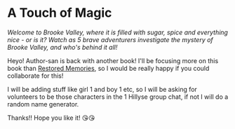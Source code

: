 # A Touch of Magic

_Welcome to Brooke Valley, where it is filled with sugar, spice and everything nice - or is it? Watch as 5 brave adventurers investigate the mystery of Brooke Valley, and who's behind it all!_

Heyo! Author-san is back with another book! I'll be focusing more on this book than [Restored Memories](https://github.com/yanjinger0207/restored-memories), so I would be really happy if you could collaborate for this!

I will be adding stuff like girl 1 and boy 1 etc, so I will be asking for volunteers to be those characters in the 1 Hillyse group chat, if not I will do a random name generator.

Thanks!! Hope you like it! 😘😘
